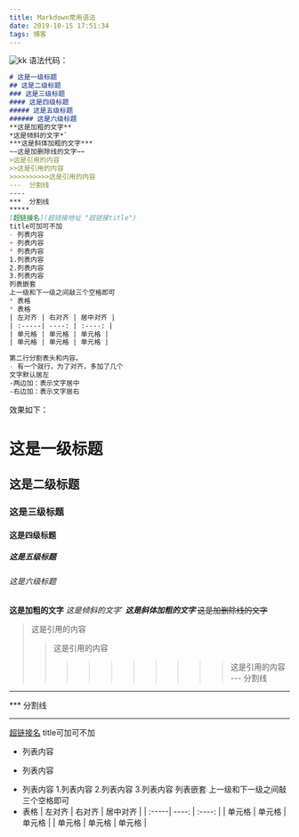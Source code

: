 ```yaml
---
title: Markdown常用语法
date: 2019-10-15 17:51:34
tags: 博客
---
```

![kk](kk.jpg)<!--more-->
语法代码：
```Markdown
# 这是一级标题
## 这是二级标题
### 这是三级标题
#### 这是四级标题
##### 这是五级标题
###### 这是六级标题
**这是加粗的文字**
*这是倾斜的文字*`
***这是斜体加粗的文字***
~~这是加删除线的文字~~
>这是引用的内容
>>这是引用的内容
>>>>>>>>>>这是引用的内容
---  分割线
----
***  分割线
*****
[超链接名](超链接地址 "超链接title")
title可加可不加
- 列表内容
+ 列表内容
* 列表内容
1.列表内容
2.列表内容
3.列表内容
列表嵌套
上一级和下一级之间敲三个空格即可
* 表格
* 表格
| 左对齐 | 右对齐 | 居中对齐 |
| :-----| ----: | :----: |
| 单元格 | 单元格 | 单元格 |
| 单元格 | 单元格 | 单元格 |

第二行分割表头和内容。
- 有一个就行，为了对齐，多加了几个
文字默认居左
-两边加：表示文字居中
-右边加：表示文字居右
```
效果如下：
# 这是一级标题
## 这是二级标题
### 这是三级标题
#### 这是四级标题
##### 这是五级标题
###### 这是六级标题
**这是加粗的文字**
*这是倾斜的文字*`
***这是斜体加粗的文字***
~~这是加删除线的文字~~
>这是引用的内容
>>这是引用的内容
>>>>>>>>>>这是引用的内容
---  分割线
----
***  分割线
*****
[超链接名](超链接地址 "超链接title")
title可加可不加
- 列表内容
+ 列表内容
* 列表内容
1.列表内容
2.列表内容
3.列表内容
列表嵌套
上一级和下一级之间敲三个空格即可
* 表格
| 左对齐 | 右对齐 | 居中对齐 |
| :-----| ----: | :----: |
| 单元格 | 单元格 | 单元格 |
| 单元格 | 单元格 | 单元格 |